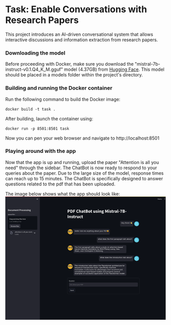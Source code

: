 # Task: Enable Conversations with Research Papers

This project introduces an AI-driven conversational system that allows interactive discussions and information extraction from research papers.

### Downloading the model

Before proceeding with Docker, make sure you download the "mistral-7b-instruct-v0.1.Q4_K_M.gguf" model (4.37GB) from [Hugging Face](https://huggingface.co/TheBloke/Mistral-7B-Instruct-v0.1-GGUF/tree/main). This model should be placed in a models folder within the project's directory.

### Building and running the Docker container

Run the following command to build the Docker image:

```
docker build -t task .
```
After building, launch the container using:

```
docker run -p 8501:8501 task
```

Now you can pen your web browser and navigate to http://localhost:8501

### Playing around with the app

Now that the app is up and running, upload the paper "Attention is all you need" through the sidebar. The ChatBot is now ready to respond to your queries about the paper. Due to the large size of the model, response times can reach up to 15 minutes. The ChatBot is specifically designed to answer questions related to the pdf that has been uploaded. 

The image below shows what the app should look like:
![App Interface](example.png)

